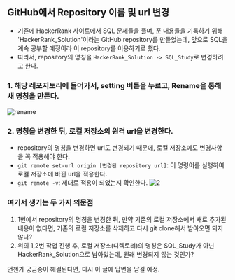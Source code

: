 ## GitHub에서 Repository 이름 및 url 변경

* 기존에 HackerRank 사이트에서 SQL 문제들을 풀며, 푼 내용들을 기록하기 위해 'HackerRank_Solution'이라는 GitHub repository를 만들었는데, 앞으로 SQL을 계속 공부할 예정이라 이 repository를 이용하기로 했다. 
* 따라서, repository의 명칭을 `HackerRank_Solution -> SQL_Study`로 변경하려고 한다.

### 1. 해당 레포지토리에 들어가서, setting 버튼을 누르고, Rename을 통해 새 명칭을 만든다.
   ![rename](https://user-images.githubusercontent.com/80478750/157265662-a5b27889-34e5-49f9-9e08-bbac431c12cf.PNG)

### 2. 명칭을 변경한 뒤, 로컬 저장소의 원격 url을 변경한다.
   * repository의 명칭을 변경하면 url도 변경되기 때문에, 로컬 저장소에도 변경사항을 꼭 적용해야 한다.
   * `git remote set-url origin [변경된 repository url]`: 이 명령어를 실행하여 로컬 저장소에 바뀐 url을 적용한다.
   * `git remote -v`: 제대로 적용이 되었는지 확인한다.
![2](https://user-images.githubusercontent.com/80478750/157266795-3c1c03bf-4f45-401b-a413-f9e93a132948.PNG)

### 여기서 생기는 두 가지 의문점
1. 1번에서 repository의 명칭을 변경한 뒤, 만약 기존의 로컬 저장소에서 새로 추가된 내용이 없다면, 기존의 로컬 저장소를 삭제하고 다시 git clone해서 받아오면 되지 않나?
2. 위의 1,2번 작업 진행 후, 로컬 저장소(디렉토리)의 명칭은 SQL_Study가 아닌 HackerRank_Solution으로 남아있는데, 원래 변경되지 않는 것인가?

언젠가 궁금증이 해결된다면, 다시 이 글에 답변을 남길 예정.
